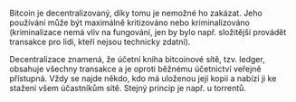 Bitcoin je decentralizovaný, díky tomu je nemožné ho zakázat. Jeho používání může být maximálně kritizováno nebo kriminalizováno (kriminalizace nemá vliv na fungování, jen by bylo např. složitější provádět transakce pro lidi, kteří nejsou technicky zdatní).

Decentralizace znamená, že účetní kniha bitcoinové sítě, tzv. ledger, obsahuje všechny transakce a je oproti běžnému účetnictví veřejně přístupná. Vždy se najde někdo, kdo má uloženou její kopii a nabízí ji ke stažení všem účastníkům sítě. Stejný princip je např. u torrentů.